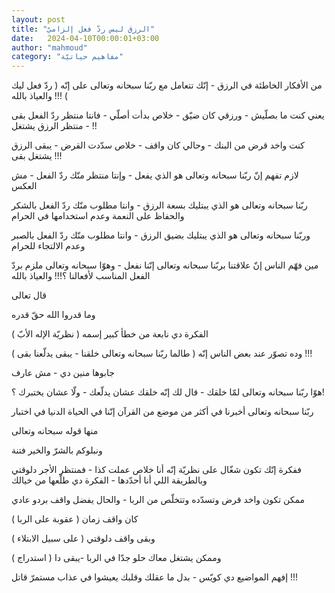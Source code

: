 ```yaml
---
layout: post
title: "الرزق ليس ردّ فعل إلزاميّ"
date:   2024-04-10T00:00:01+03:00
author: "mahmoud"
category: "مفاهيم حياتيّة"
---
```



من الأفكار الخاطئة في الرزق - إنّك تتعامل مع ربّنا سبحانه
وتعالى على إنّه ( ردّ فعل ليك ) !!! والعياذ بالله




يعني كنت ما بصلّيش - ورزقي كان ضيّق - خلاص بدأت أصلّي -
فانتا منتظر ردّ الفعل بقى - منتظر الرزق يشتغل !!




كنت واخد قرض من البنك - وحالي كان واقف - خلاص سدّدت
القرض - يبقى الرزق يشتغل بقى !!!




لازم تفهم إنّ ربّنا سبحانه وتعالى هو الذي يفعل - وإنتا
منتظر منّك ردّ الفعل - مش العكس

ربّنا سبحانه وتعالى هو الذي يبتليك بسعة الرزق - وانتا
مطلوب منّك ردّ الفعل بالشكر والحفاظ على النعمة وعدم استخدامها في
الحرام




وربّنا سبحانه وتعالى هو الذي يبتليك بضيق الرزق - وانتا
مطلوب منّك ردّ الفعل بالصبر وعدم الالتجاء للحرام




مين فهّم الناس إنّ علاقتنا بربّنا سبحانه وتعالى إنّنا نفعل -
وهوّا سبحانه وتعالى ملزم بردّ الفعل المناسب لأفعالنا ؟!!! والعياذ
بالله




قال تعالى

وما قدروا الله حقّ قدره




الفكرة دي نابعة من خطأ كبير إسمه ( نظريّة الإله
الأبّ )

وده تصوّر عند بعض الناس إنّه ( طالما ربّنا سبحانه وتعالى
خلقنا - يبقى يدلّعنا بقى ) !!!

جابوها منين دي - مش عارف




هوّا ربّنا سبحانه وتعالى لمّا خلقك - قال لك إنّه خلقك عشان
يدلّعك - ولّا عشان يختبرك ؟!




ربّنا سبحانه وتعالى أخبرنا في أكثر من موضع من القرآن إنّنا
في الحياة الدنيا في اختبار




منها قوله سبحانه وتعالى

ونبلوكم بالشرّ والخير فتنة




ففكرة إنّك تكون شغّال على نظريّة إنّه أنا خلاص عملت كذا -
فمنتظر الأجر دلوقتي وبالطريقة اللي أنا أحدّدها - الفكرة دي طلّعها من
خيالك




ممكن تكون واخد قرض وتسدّده وتتخلّص من الربا - والحال يفضل
واقف بردو عادي

كان واقف زمان ( عقوبة على الربا )

وبقى واقف دلوقتي ( على سبيل الابتلاء )

وممكن يشتغل معاك حلو جدّا في الربا -يبقى دا (
استدراج )




إفهم المواضيع دي كويّس - بدل ما عقلك وقلبك يعيشوا في عذاب
مستمرّ قاتل !!!
